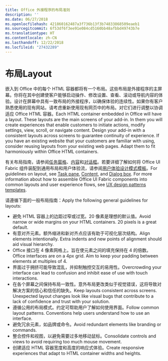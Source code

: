 ```yaml
---
title: Office 外接程序的布局准则
description: ''
ms.date: 06/27/2018
ms.openlocfilehash: 421860162487a3f736b13f3b74833868509eaeb1
ms.sourcegitcommit: 6f53df6f3ee91e084cd5160bb48afbbd49743b7e
ms.translationtype: HT
ms.contentlocale: zh-CN
ms.lasthandoff: 12/22/2018
ms.locfileid: "27432289"
---
```

# <a name="layout"></a><span data-ttu-id="0f6d6-102">布局</span><span class="sxs-lookup"><span data-stu-id="0f6d6-102">Layout</span></span>
<span data-ttu-id="0f6d6-p101">嵌入到 Office 中的每个 HTML 容器都将有一个布局。这些布局是外接程序的主屏幕。你将在其中创建使客户能够启动操作、修改设置、查看、滚动或导航内容的体验。设计在屏幕中具有一致布局的外接程序，以确保体验的连续性。如果你有客户熟悉使用的现有网站，请考虑重新使用现有网页中的布局。对它们进行调整以协调适应 Office HTML 容器。</span><span class="sxs-lookup"><span data-stu-id="0f6d6-p101">Each HTML container embedded in Office will have a layout. These layouts are the main screens of your add-in. In them you will create experiences that enable customers to initiate actions, modify settings, view, scroll, or navigate content. Design your add-in with a consistent layouts across screens to guarantee continuity of experience. If you have an existing website that your customers are familiar with using, consider reusing layouts from your existing web pages. Adapt them to fit harmoniously within Office HTML containers.</span></span>

<span data-ttu-id="0f6d6-p102">有关布局指南，请参阅[任务窗格](task-pane-add-ins.md)、[内容](content-add-ins.md)和[对话框](dialog-boxes.md)。若要详细了解如何将 Office UI Fabric 组件装配到通用布局和用户体验流，请参阅[用户体验设计模式模板](ux-design-pattern-templates.md)。</span><span class="sxs-lookup"><span data-stu-id="0f6d6-p102">For guidelines on layout, see [Task pane](task-pane-add-ins.md), [Content](content-add-ins.md), and [Dialog box](dialog-boxes.md). For more information about how to assemble Office UI Fabric components into common layouts and user experience flows, see [UX design patterns templates](ux-design-pattern-templates.md).</span></span>

<span data-ttu-id="0f6d6-111">请遵循下面的一般布局指南：</span><span class="sxs-lookup"><span data-stu-id="0f6d6-111">Apply the following general guidelines for layouts:</span></span>

*   <span data-ttu-id="0f6d6-p103">避免 HTML 容器上的边距过窄或过宽。20 像素是理想的默认值。</span><span class="sxs-lookup"><span data-stu-id="0f6d6-p103">Avoid narrow or wide margins on your HTML containers. 20 pixels is a great default.</span></span>
*   <span data-ttu-id="0f6d6-p104">有意对齐元素。额外缩进和新对齐点应该有助于可视化层次结构。</span><span class="sxs-lookup"><span data-stu-id="0f6d6-p104">Align elements intentionally. Extra indents and new points of alignment should aid visual hierarchy.</span></span>
*   <span data-ttu-id="0f6d6-p105">Office 接口在 4 像素网格上。旨在使元素之间的填充保持在 4 的倍数。</span><span class="sxs-lookup"><span data-stu-id="0f6d6-p105">Office interfaces are on a 4px grid. Aim to keep your padding between elements at multiples of 4.</span></span>
*   <span data-ttu-id="0f6d6-118">界面过于拥挤可能导致混乱，并抑制触控交互的易用性。</span><span class="sxs-lookup"><span data-stu-id="0f6d6-118">Overcrowding your interface can lead to confusion and inhibit ease of use with touch interactions.</span></span>
*   <span data-ttu-id="0f6d6-p106">在各个屏幕之间保持布局一致性。意外布局更改类似于视觉错误，这将导致对解决方案的信心和信任的缺失。</span><span class="sxs-lookup"><span data-stu-id="0f6d6-p106">Keep layouts consistent across screens. Unexpected layout changes look like visual bugs that contribute to a lack of confidence and trust with your solution.</span></span>
*   <span data-ttu-id="0f6d6-p107">遵循公用的布局模式。约定可帮助用户了解如何使用界面。</span><span class="sxs-lookup"><span data-stu-id="0f6d6-p107">Follow common layout patterns. Conventions help users understand how to use an interface.</span></span>
*   <span data-ttu-id="0f6d6-123">避免冗余元素，如品牌或命令。</span><span class="sxs-lookup"><span data-stu-id="0f6d6-123">Avoid redundant elements like branding or commands.</span></span>
*   <span data-ttu-id="0f6d6-124">整合控件和视图，以避免需要过多地移动鼠标。</span><span class="sxs-lookup"><span data-stu-id="0f6d6-124">Consolidate controls and views to avoid requiring too much mouse movement.</span></span>
*   <span data-ttu-id="0f6d6-125">创建适应 HTML 容器宽度和高度的响应式体验。</span><span class="sxs-lookup"><span data-stu-id="0f6d6-125">Create responsive experiences that adapt to HTML container widths and heights.</span></span>